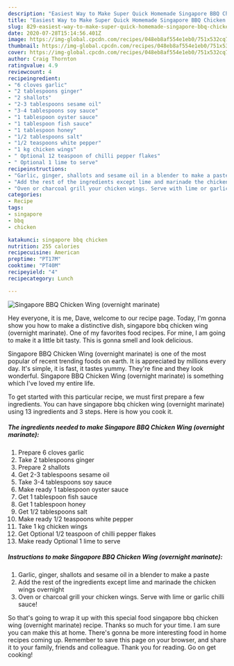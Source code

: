 ```yaml
---
description: "Easiest Way to Make Super Quick Homemade Singapore BBQ Chicken Wing (overnight marinate)"
title: "Easiest Way to Make Super Quick Homemade Singapore BBQ Chicken Wing (overnight marinate)"
slug: 829-easiest-way-to-make-super-quick-homemade-singapore-bbq-chicken-wing-overnight-marinate
date: 2020-07-28T15:14:56.401Z
image: https://img-global.cpcdn.com/recipes/048eb8af554e1eb0/751x532cq70/singapore-bbq-chicken-wing-overnight-marinate-recipe-main-photo.jpg
thumbnail: https://img-global.cpcdn.com/recipes/048eb8af554e1eb0/751x532cq70/singapore-bbq-chicken-wing-overnight-marinate-recipe-main-photo.jpg
cover: https://img-global.cpcdn.com/recipes/048eb8af554e1eb0/751x532cq70/singapore-bbq-chicken-wing-overnight-marinate-recipe-main-photo.jpg
author: Craig Thornton
ratingvalue: 4.9
reviewcount: 4
recipeingredient:
- "6 cloves garlic"
- "2 tablespoons ginger"
- "2 shallots"
- "2-3 tablespoons sesame oil"
- "3-4 tablespoons soy sauce"
- "1 tablespoon oyster sauce"
- "1 tablespoon fish sauce"
- "1 tablespoon honey"
- "1/2 tablespoons salt"
- "1/2 teaspoons white pepper"
- "1 kg chicken wings"
- " Optional 12 teaspoon of chilli pepper flakes"
- " Optional 1 lime to serve"
recipeinstructions:
- "Garlic, ginger, shallots and sesame oil in a blender to make a paste"
- "Add the rest of the ingredients except lime and marinade the chicken wings overnight"
- "Oven or charcoal grill your chicken wings. Serve with lime or garlic chilli sauce!"
categories:
- Recipe
tags:
- singapore
- bbq
- chicken

katakunci: singapore bbq chicken 
nutrition: 255 calories
recipecuisine: American
preptime: "PT17M"
cooktime: "PT40M"
recipeyield: "4"
recipecategory: Lunch

---
```



![Singapore BBQ Chicken Wing (overnight marinate)](https://img-global.cpcdn.com/recipes/048eb8af554e1eb0/751x532cq70/singapore-bbq-chicken-wing-overnight-marinate-recipe-main-photo.jpg)

Hey everyone, it is me, Dave, welcome to our recipe page. Today, I'm gonna show you how to make a distinctive dish, singapore bbq chicken wing (overnight marinate). One of my favorites food recipes. For mine, I am going to make it a little bit tasty. This is gonna smell and look delicious.

Singapore BBQ Chicken Wing (overnight marinate) is one of the most popular of recent trending foods on earth. It is appreciated by millions every day. It's simple, it is fast, it tastes yummy. They're fine and they look wonderful. Singapore BBQ Chicken Wing (overnight marinate) is something which I've loved my entire life.




To get started with this particular recipe, we must first prepare a few ingredients. You can have singapore bbq chicken wing (overnight marinate) using 13 ingredients and 3 steps. Here is how you cook it.

<!--inarticleads1-->

##### The ingredients needed to make Singapore BBQ Chicken Wing (overnight marinate):

1. Prepare 6 cloves garlic
1. Take 2 tablespoons ginger
1. Prepare 2 shallots
1. Get 2-3 tablespoons sesame oil
1. Take 3-4 tablespoons soy sauce
1. Make ready 1 tablespoon oyster sauce
1. Get 1 tablespoon fish sauce
1. Get 1 tablespoon honey
1. Get 1/2 tablespoons salt
1. Make ready 1/2 teaspoons white pepper
1. Take 1 kg chicken wings
1. Get  Optional 1/2 teaspoon of chilli pepper flakes
1. Make ready  Optional 1 lime to serve




<!--inarticleads2-->

##### Instructions to make Singapore BBQ Chicken Wing (overnight marinate):

1. Garlic, ginger, shallots and sesame oil in a blender to make a paste
1. Add the rest of the ingredients except lime and marinade the chicken wings overnight
1. Oven or charcoal grill your chicken wings. Serve with lime or garlic chilli sauce!




So that's going to wrap it up with this special food singapore bbq chicken wing (overnight marinate) recipe. Thanks so much for your time. I am sure you can make this at home. There's gonna be more interesting food in home recipes coming up. Remember to save this page on your browser, and share it to your family, friends and colleague. Thank you for reading. Go on get cooking!
